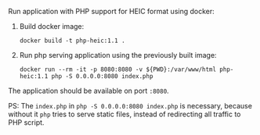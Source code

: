 Run application with PHP support for HEIC format using docker:

1. Build docker image:
    ```
    docker build -t php-heic:1.1 .
    ```

2. Run php serving application using the previously built image:
    ```
    docker run --rm -it -p 8080:8080 -v ${PWD}:/var/www/html php-heic:1.1 php -S 0.0.0.0:8080 index.php
    ```

The application should be available on port `:8080`.

PS: The `index.php` in `php -S 0.0.0.0:8080 index.php` is necessary, because without it `php` tries
to serve static files, instead of redirecting all traffic to PHP script.
